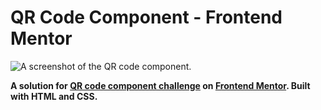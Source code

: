 # QR Code Component - Frontend Mentor

![A screenshot of the QR code component.](https://westt.s-ul.eu/P0erZMBb)

**A solution for [QR code component challenge](https://www.frontendmentor.io/challenges/qr-code-component-iux_sIO_H) on [Frontend Mentor](https://www.frontendmentor.io/). Built with HTML and CSS.**